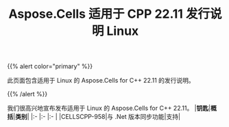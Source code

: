﻿---
title: Aspose.Cells 适用于 CPP 22.11 发行说明 Linux
type: docs
weight: 2
url: /zh/cpp/aspose-cells-for-cpp-22-11-release-notes-linux/
---
{{% alert color="primary" %}}

此页面包含适用于 Linux 的 Aspose.Cells for C++ 22.11 的发行说明。

{{% /alert %}}

我们很高兴地宣布发布适用于 Linux 的 Aspose.Cells for C++ 22.11。
|**钥匙**|**概括**|**类别**|
|:- |:- |:- |
|CELLSCPP-958|与 .Net 版本同步功能|支持|


